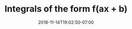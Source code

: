 ---
title: 'Integrals of the form f(ax + b)'
date: 2018-11-14T19:02:50-07:00
draft: false
weight: 4
---